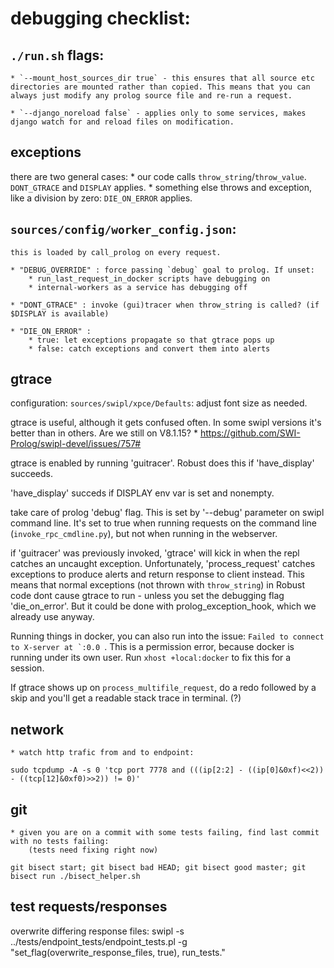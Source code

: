 # debugging checklist:

## `./run.sh` flags:
	
	* `--mount_host_sources_dir true` - this ensures that all source etc directories are mounted rather than copied. This means that you can always just modify any prolog source file and re-run a request.
	
	* `--django_noreload false` - applies only to some services, makes django watch for and reload files on modification.

## exceptions
there are two general cases:
	* our code calls `throw_string`/`throw_value`. `DONT_GTRACE` and `DISPLAY` applies.
	* something else throws and exception, like a division by zero: `DIE_ON_ERROR` applies.


## `sources/config/worker_config.json`:
	this is loaded by call_prolog on every request.
    
    * "DEBUG_OVERRIDE" : force passing `debug` goal to prolog. If unset:
		* run_last_request_in_docker scripts have debugging on
		* internal-workers as a service has debugging off

    * "DONT_GTRACE" : invoke (gui)tracer when throw_string is called? (if $DISPLAY is available)
    
    * "DIE_ON_ERROR" : 
		* true: let exceptions propagate so that gtrace pops up
		* false: catch exceptions and convert them into alerts


## gtrace	

configuration: `sources/swipl/xpce/Defaults`: adjust font size as needed.

gtrace is useful, although it gets confused often. In some swipl versions it's better than in others. Are we still on V8.1.15?
	* https://github.com/SWI-Prolog/swipl-devel/issues/757#

gtrace is enabled by running 'guitracer'. Robust does this if 'have_display' succeeds.
	
'have_display' succeds if DISPLAY env var is set and nonempty. 
	
take care of prolog 'debug' flag. This is set by '--debug' parameter on swipl command line. It's set to true when running requests on the command line (`invoke_rpc_cmdline.py`), but not when running in the webserver. 
	
if 'guitracer' was previously invoked, 'gtrace' will kick in when the repl catches an uncaught exception. Unfortunately, 'process_request' catches exceptions to produce alerts and return response to client instead. This means that normal exceptions (not thrown with `throw_string`) in Robust code dont cause gtrace to run - unless you set the debugging flag 'die_on_error'. But it could be done with prolog_exception_hook, which we already use anyway.
	
Running things in docker, you can also run into the issue: ```Failed to connect to X-server at `:0.0 ```. This is a permission error, because docker is running under its own user. Run `xhost +local:docker` to fix this for a session.

If gtrace shows up on `process_multifile_request`, do a redo followed by a skip and you'll get a readable stack trace in terminal. (?)
	

## network

	* watch http trafic from and to endpoint:
```sudo tcpdump -A -s 0 'tcp port 7778 and (((ip[2:2] - ((ip[0]&0xf)<<2)) - ((tcp[12]&0xf0)>>2)) != 0)'```

## git

	* given you are on a commit with some tests failing, find last commit with no tests failing:
		(tests need fixing right now)
```git bisect start; git bisect bad HEAD; git bisect good master; git bisect run ./bisect_helper.sh```


## test requests/responses

overwrite differing response files:
swipl -s ../tests/endpoint_tests/endpoint_tests.pl  -g "set_flag(overwrite_response_files, true), run_tests."


